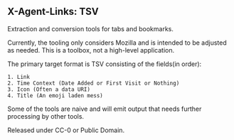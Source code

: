 ## X-Agent-Links: TSV

Extraction and conversion tools for tabs and bookmarks.

Currently, the tooling only considers Mozilla and is intended to be adjusted as needed.
This is a toolbox, not a high-level application.

The primary target format is TSV consisting of the fields(in order):

	1. Link
	2. Time Context (Date Added or First Visit or Nothing)
	3. Icon (Often a data URI)
	4. Title (An emoji laden mess)

Some of the tools are naive and will emit output that needs further processing by other tools.

Released under CC-0 or Public Domain.

